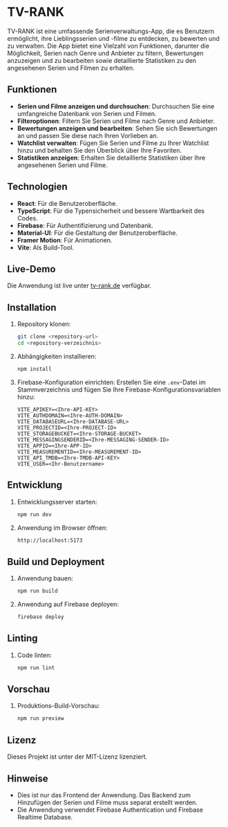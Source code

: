 # TV-RANK

TV-RANK ist eine umfassende Serienverwaltungs-App, die es Benutzern ermöglicht, ihre Lieblingsserien und -filme zu entdecken, zu bewerten und zu verwalten. Die App bietet eine Vielzahl von Funktionen, darunter die Möglichkeit, Serien nach Genre und Anbieter zu filtern, Bewertungen anzuzeigen und zu bearbeiten sowie detaillierte Statistiken zu den angesehenen Serien und Filmen zu erhalten.

## Funktionen

- **Serien und Filme anzeigen und durchsuchen**: Durchsuchen Sie eine umfangreiche Datenbank von Serien und Filmen.
- **Filteroptionen**: Filtern Sie Serien und Filme nach Genre und Anbieter.
- **Bewertungen anzeigen und bearbeiten**: Sehen Sie sich Bewertungen an und passen Sie diese nach Ihren Vorlieben an.
- **Watchlist verwalten**: Fügen Sie Serien und Filme zu Ihrer Watchlist hinzu und behalten Sie den Überblick über Ihre Favoriten.
- **Statistiken anzeigen**: Erhalten Sie detaillierte Statistiken über Ihre angesehenen Serien und Filme.

## Technologien

- **React**: Für die Benutzeroberfläche.
- **TypeScript**: Für die Typensicherheit und bessere Wartbarkeit des Codes.
- **Firebase**: Für Authentifizierung und Datenbank.
- **Material-UI**: Für die Gestaltung der Benutzeroberfläche.
- **Framer Motion**: Für Animationen.
- **Vite**: Als Build-Tool.

## Live-Demo

Die Anwendung ist live unter [tv-rank.de](https://tv-rank.de) verfügbar.

## Installation

1. Repository klonen:

   ```bash
   git clone <repository-url>
   cd <repository-verzeichnis>
   ```

2. Abhängigkeiten installieren:

   ```bash
   npm install
   ```

3. Firebase-Konfiguration einrichten:
   Erstellen Sie eine `.env`-Datei im Stammverzeichnis und fügen Sie Ihre Firebase-Konfigurationsvariablen hinzu:
   ```env
   VITE_APIKEY=<Ihre-API-KEY>
   VITE_AUTHDOMAIN=<Ihre-AUTH-DOMAIN>
   VITE_DATABASEURL=<Ihre-DATABASE-URL>
   VITE_PROJECTID=<Ihre-PROJECT-ID>
   VITE_STORAGEBUCKET=<Ihre-STORAGE-BUCKET>
   VITE_MESSAGINGSENDERID=<Ihre-MESSAGING-SENDER-ID>
   VITE_APPID=<Ihre-APP-ID>
   VITE_MEASUREMENTID=<Ihre-MEASUREMENT-ID>
   VITE_API_TMDB=<Ihre-TMDB-API-KEY>
   VITE_USER=<Ihr-Benutzername>
   ```

## Entwicklung

1. Entwicklungsserver starten:

   ```bash
   npm run dev
   ```

2. Anwendung im Browser öffnen:
   ```bash
   http://localhost:5173
   ```

## Build und Deployment

1. Anwendung bauen:

   ```bash
   npm run build
   ```

2. Anwendung auf Firebase deployen:
   ```bash
   firebase deploy
   ```

## Linting

1. Code linten:
   ```bash
   npm run lint
   ```

## Vorschau

1. Produktions-Build-Vorschau:
   ```bash
   npm run preview
   ```

## Lizenz

Dieses Projekt ist unter der MIT-Lizenz lizenziert.

## Hinweise

- Dies ist nur das Frontend der Anwendung. Das Backend zum Hinzufügen der Serien und Filme muss separat erstellt werden.
- Die Anwendung verwendet Firebase Authentication und Firebase Realtime Database.
